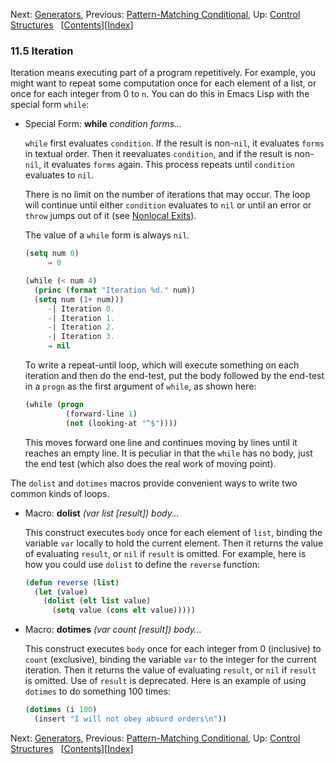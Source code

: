 

Next: [Generators](Generators.html), Previous: [Pattern-Matching Conditional](Pattern_002dMatching-Conditional.html), Up: [Control Structures](Control-Structures.html)   \[[Contents](index.html#SEC_Contents "Table of contents")]\[[Index](Index.html "Index")]

### 11.5 Iteration

Iteration means executing part of a program repetitively. For example, you might want to repeat some computation once for each element of a list, or once for each integer from 0 to `n`. You can do this in Emacs Lisp with the special form `while`:

*   Special Form: **while** *condition forms…*

    `while` first evaluates `condition`. If the result is non-`nil`, it evaluates `forms` in textual order. Then it reevaluates `condition`, and if the result is non-`nil`, it evaluates `forms` again. This process repeats until `condition` evaluates to `nil`.

    There is no limit on the number of iterations that may occur. The loop will continue until either `condition` evaluates to `nil` or until an error or `throw` jumps out of it (see [Nonlocal Exits](Nonlocal-Exits.html)).

    The value of a `while` form is always `nil`.

    ```lisp
    (setq num 0)
         ⇒ 0
    ```

    ```lisp
    (while (< num 4)
      (princ (format "Iteration %d." num))
      (setq num (1+ num)))
         -| Iteration 0.
         -| Iteration 1.
         -| Iteration 2.
         -| Iteration 3.
         ⇒ nil
    ```

    To write a repeat-until loop, which will execute something on each iteration and then do the end-test, put the body followed by the end-test in a `progn` as the first argument of `while`, as shown here:

    ```lisp
    (while (progn
             (forward-line 1)
             (not (looking-at "^$"))))
    ```

    This moves forward one line and continues moving by lines until it reaches an empty line. It is peculiar in that the `while` has no body, just the end test (which also does the real work of moving point).

The `dolist` and `dotimes` macros provide convenient ways to write two common kinds of loops.

*   Macro: **dolist** *(var list \[result]) body…*

    This construct executes `body` once for each element of `list`, binding the variable `var` locally to hold the current element. Then it returns the value of evaluating `result`, or `nil` if `result` is omitted. For example, here is how you could use `dolist` to define the `reverse` function:

    ```lisp
    (defun reverse (list)
      (let (value)
        (dolist (elt list value)
          (setq value (cons elt value)))))
    ```

<!---->

*   Macro: **dotimes** *(var count \[result]) body…*

    This construct executes `body` once for each integer from 0 (inclusive) to `count` (exclusive), binding the variable `var` to the integer for the current iteration. Then it returns the value of evaluating `result`, or `nil` if `result` is omitted. Use of `result` is deprecated. Here is an example of using `dotimes` to do something 100 times:

    ```lisp
    (dotimes (i 100)
      (insert "I will not obey absurd orders\n"))
    ```

Next: [Generators](Generators.html), Previous: [Pattern-Matching Conditional](Pattern_002dMatching-Conditional.html), Up: [Control Structures](Control-Structures.html)   \[[Contents](index.html#SEC_Contents "Table of contents")]\[[Index](Index.html "Index")]
